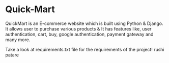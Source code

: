 # Quick-Mart
QuickMart is an E-commerce website which is built using Python &amp; Django. 
It allows user to purchase various products & It has features like, user authentication, cart, buy, google authentication, payment gateway and many more. 

Take a look at requirements.txt file for the requirements of the project!
rushi patare